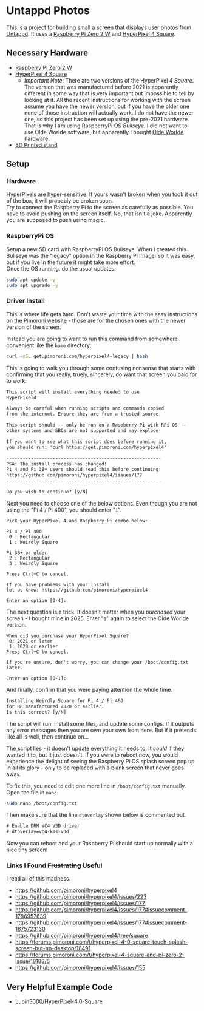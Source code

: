# Untappd Photos
This is a project for building small a screen that displays user photos from [Untappd](https://untappd.com/). It uses a [Raspberry Pi Zero 2 W](https://www.raspberrypi.com/products/raspberry-pi-zero-2-w/) and [HyperPixel 4 Square](https://shop.pimoroni.com/products/hyperpixel-4-square?variant=30138251477075).

## Necessary Hardware
* [Raspberry Pi Zero 2 W](https://www.raspberrypi.com/products/raspberry-pi-zero-2-w/)
* [HyperPixel 4 Square](https://shop.pimoroni.com/products/hyperpixel-4-square?variant=30138251477075)
  * <i>Important Note</i>: There are two versions of the HyperPixel 4 <i>Square</i>. The version that was manufactured before 2021 is apparently different in some way that is very important but impossible to tell by looking at it. All the recent instructions for working with the screen assume you have the newer version, but if you have the older one none of those instruction will actually work. I do not have the newer one, so this project has been set up using the pre-2021 hardware. That is why I am using RaspberryPi OS <i>Bullseye</i>. I did not want to use Olde Worlde software, but apparently I bought [Olde Worlde hardware](https://www.pishop.ca/product/hyperpixel-4-0-square-hi-res-display-for-raspberry-pi-non-touch/?searchid=0&search_query=hyperpixel+square).
* [3D Printed stand](https://cults3d.com/en/3d-model/gadget/enclosure-base-for-hyperpixel-4-0-square-non-touch-and-raspberry-pi-zero)

## Setup
### Hardware
HyperPixels are hyper-sensitive. If yours wasn't broken when you took it out of the box, it will probably be broken soon.  
Try to connect the Raspberry Pi to the screen as carefully as possible. You have to avoid pushing on the screen itself. No, that isn't a joke. Apparently you are supposed to push using magic.

### RaspberryPi OS
Setup a new SD card with RaspberryPi OS Bullseye. When I created this Bullseye was the "legacy" option in the Raspberry Pi Imager so it was easy, but if you live in the future it might take more effort.  
Once the OS running, do the usual updates:

```bash
sudo apt update -y
sudo apt upgrade -y
```

### Driver Install
This is where life gets hard. Don't waste your time with the easy instructions on [the Pimoroni website](https://shop.pimoroni.com/products/hyperpixel-4-square?variant=30138251477075) - those are for the chosen ones with the newer version of the screen.  

Instead you are going to want to run this command from somewhere convenient like the ```home``` directory:

```bash
curl -sSL get.pimoroni.com/hyperpixel4-legacy | bash
```

This is going to walk you through some confusing nonsense that starts with confirming that you really, truely, sincerely, do want that screen you paid for to work:

```txt
This script will install everything needed to use
HyperPixel4

Always be careful when running scripts and commands copied
from the internet. Ensure they are from a trusted source.

This script should -- only be run on a Raspberry Pi with RPi OS --
other systems and SBCs are not supported and may explode!

If you want to see what this script does before running it,
you should run: 'curl https://get.pimoroni.com/hyperpixel4'

---------------------------------------------------------
PSA: The install process has changed!
Pi 4 and Pi 3B+ users should read this before continuing:
https://github.com/pimoroni/hyperpixel4/issues/177
---------------------------------------------------------

Do you wish to continue? [y/N]
```
Next you need to choose one of the below options. Even though you are not using the "Pi 4 / Pi 400", you should enter "```1```". 

```
Pick your HyperPixel 4 and Raspberry Pi combo below:

Pi 4 / Pi 400
 0 : Rectangular
 1 : Weirdly Square

Pi 3B+ or older
 2 : Rectangular
 3 : Weirdly Square

Press Ctrl+C to cancel.

If you have problems with your install
let us know: https://github.com/pimoroni/hyperpixel4

Enter an option [0-4]:
```

The next question is a trick. It doesn't matter when you <i>purchased</i> your screen - I bought mine in 2025. Enter "```1```" again to select the Olde Worlde version.
```
When did you purchase your HyperPixel Square?
 0: 2021 or later
 1: 2020 or earlier
Press Ctrl+C to cancel.

If you're unsure, don't worry, you can change your /boot/config.txt later.

Enter an option [0-1]:
```

And finally, confirm that you were paying attention the whole time.
```txt
Installing Weirdly Square for Pi 4 / Pi 400
for HP manufactured 2020 or earlier.
Is this correct? [y/N]
```

The script will run, install some files, and update some configs. If it outputs any error messages then you are own your own from here. But if it pretends like all is well, then continue on...

The script lies - it doesn't update everything it needs to. It <i>could</i> if they wanted it to, but it just doesn't. If you were to reboot now, you would experience the delight of seeing the Raspberry Pi OS splash screen pop up in all its glory - only to be replaced with a blank screen that never goes away.

To fix this, you need to edit one more line in ```/boot/config.txt``` manually. Open the file in ```nano```.

```bash
sudo nano /boot/config.txt
```

Then make sure that the line ```dtoverlay``` shown below is commented out.

```txt
# Enable DRM VC4 V3D driver
# dtoverlay=vc4-kms-v3d
```

Now you can reboot and your Raspberry Pi should start up normally with a nice tiny screen!

### Links I Found ~~Frustrating~~ Useful
I read all of this madness.
* https://github.com/pimoroni/hyperpixel4
* https://github.com/pimoroni/hyperpixel4/issues/223
* https://github.com/pimoroni/hyperpixel4/issues/177
* https://github.com/pimoroni/hyperpixel4/issues/177#issuecomment-1786957639
* https://github.com/pimoroni/hyperpixel4/issues/177#issuecomment-1675723130
* https://github.com/pimoroni/hyperpixel4/tree/square
* https://forums.pimoroni.com/t/hyperpixel-4-0-square-touch-splash-screen-but-no-desktop/18491
* https://forums.pimoroni.com/t/hyperpixel-4-square-and-pi-zero-2-issue/18188/6
* https://github.com/pimoroni/hyperpixel4/issues/155

## Very Helpful Example Code
* [Lupin3000/HyperPixel-4.0-Square](https://github.com/Lupin3000/HyperPixel-4.0-Square)


